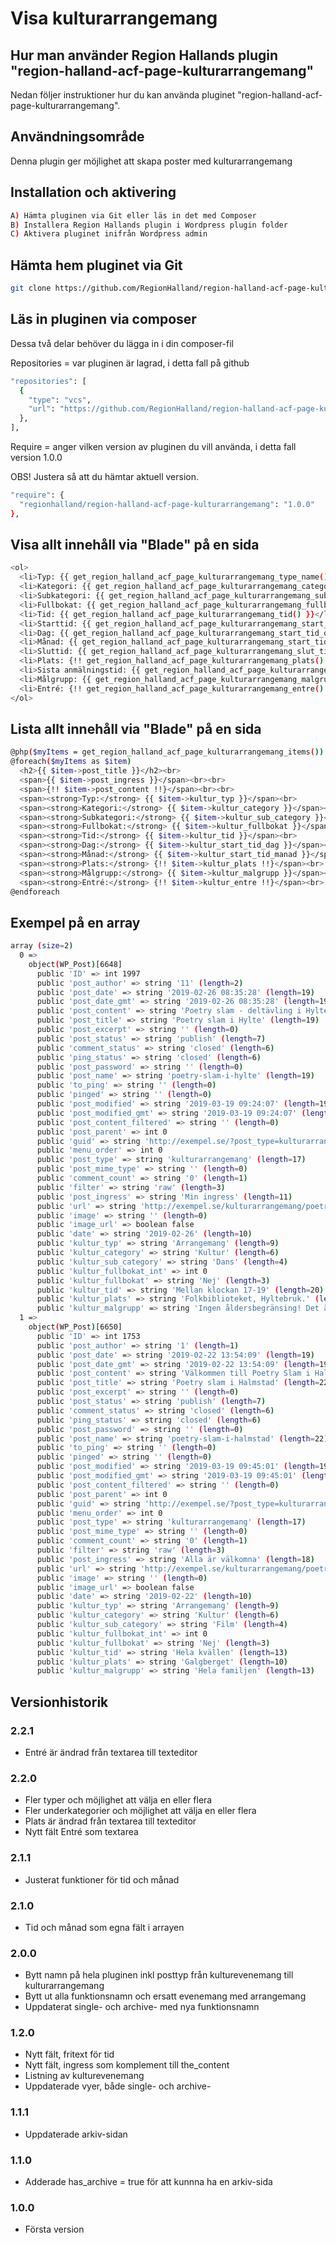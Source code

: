 # Visa kulturarrangemang

## Hur man använder Region Hallands plugin "region-halland-acf-page-kulturarrangemang"

Nedan följer instruktioner hur du kan använda pluginet "region-halland-acf-page-kulturarrangemang".


## Användningsområde

Denna plugin ger möjlighet att skapa poster med kulturarrangemang


## Installation och aktivering

```sh
A) Hämta pluginen via Git eller läs in det med Composer
B) Installera Region Hallands plugin i Wordpress plugin folder
C) Aktivera pluginet inifrån Wordpress admin
```


## Hämta hem pluginet via Git

```sh
git clone https://github.com/RegionHalland/region-halland-acf-page-kulturarrangemang.git
```


## Läs in pluginen via composer

Dessa två delar behöver du lägga in i din composer-fil

Repositories = var pluginen är lagrad, i detta fall på github

```sh
"repositories": [
  {
    "type": "vcs",
    "url": "https://github.com/RegionHalland/region-halland-acf-page-kulturarrangemang.git"
  },
],
```
Require = anger vilken version av pluginen du vill använda, i detta fall version 1.0.0

OBS! Justera så att du hämtar aktuell version.

```sh
"require": {
  "regionhalland/region-halland-acf-page-kulturarrangemang": "1.0.0"
},
```


## Visa allt innehåll via "Blade" på en sida

```sh
<ol>
  <li>Typ: {{ get_region_halland_acf_page_kulturarrangemang_type_name() }}</li>
  <li>Kategori: {{ get_region_halland_acf_page_kulturarrangemang_category_name() }}</li>
  <li>Subkategori: {{ get_region_halland_acf_page_kulturarrangemang_subcategory_name() }}</li>
  <li>Fullbokat: {{ get_region_halland_acf_page_kulturarrangemang_fullbokat() }}</li>
  <li>Tid: {{ get_region_halland_acf_page_kulturarrangemang_tid() }}</li>
  <li>Starttid: {{ get_region_halland_acf_page_kulturarrangemang_start_tid() }}</li>
  <li>Dag: {{ get_region_halland_acf_page_kulturarrangemang_start_tid_dag() }}</li>
  <li>Månad: {{ get_region_halland_acf_page_kulturarrangemang_start_tid_manad() }}</li>
  <li>Sluttid: {{ get_region_halland_acf_page_kulturarrangemang_slut_tid() }}</li>
  <li>Plats: {!! get_region_halland_acf_page_kulturarrangemang_plats() !!}</li>
  <li>Sista anmälningstid: {{ get_region_halland_acf_page_kulturarrangemang_sista_anmalningstid() }}</li>
  <li>Målgrupp: {{ get_region_halland_acf_page_kulturarrangemang_malgrupp() }}</li>
  <li>Entré: {!! get_region_halland_acf_page_kulturarrangemang_entre() !!}</li>
</ol>
```        

## Lista allt innehåll via "Blade" på en sida

```sh
@php($myItems = get_region_halland_acf_page_kulturarrangemang_items())
@foreach($myItems as $item)
  <h2>{{ $item->post_title }}</h2><br>
  <span>{{ $item->post_ingress }}</span><br><br>
  <span>{!! $item->post_content !!}</span><br><br>
  <span><strong>Typ:</strong> {{ $item->kultur_typ }}</span><br>
  <span><strong>Kategori:</strong> {{ $item->kultur_category }}</span><br>
  <span><strong>Subkategori:</strong> {{ $item->kultur_sub_category }}</span><br>
  <span><strong>Fullbokat:</strong> {{ $item->kultur_fullbokat }}</span><br>
  <span><strong>Tid:</strong> {{ $item->kultur_tid }}</span><br>
  <span><strong>Dag:</strong> {{ $item->kultur_start_tid_dag }}</span><br>
  <span><strong>Månad:</strong> {{ $item->kultur_start_tid_manad }}</span><br>
  <span><strong>Plats:</strong> {!! $item->kultur_plats !!}</span><br>
  <span><strong>Målgrupp:</strong> {{ $item->kultur_malgrupp }}</span><br><br>
  <span><strong>Entré:</strong> {!! $item->kultur_entre !!}</span><br>
@endforeach
```        


## Exempel på en array

```sh
array (size=2)
  0 => 
    object(WP_Post)[6648]
      public 'ID' => int 1997
      public 'post_author' => string '11' (length=2)
      public 'post_date' => string '2019-02-26 08:35:28' (length=19)
      public 'post_date_gmt' => string '2019-02-26 08:35:28' (length=19)
      public 'post_content' => string 'Poetry slam - deltävling i Hylte' (length=33)
      public 'post_title' => string 'Poetry slam i Hylte' (length=19)
      public 'post_excerpt' => string '' (length=0)
      public 'post_status' => string 'publish' (length=7)
      public 'comment_status' => string 'closed' (length=6)
      public 'ping_status' => string 'closed' (length=6)
      public 'post_password' => string '' (length=0)
      public 'post_name' => string 'poetry-slam-i-hylte' (length=19)
      public 'to_ping' => string '' (length=0)
      public 'pinged' => string '' (length=0)
      public 'post_modified' => string '2019-03-19 09:24:07' (length=19)
      public 'post_modified_gmt' => string '2019-03-19 09:24:07' (length=19)
      public 'post_content_filtered' => string '' (length=0)
      public 'post_parent' => int 0
      public 'guid' => string 'http://exempel.se/?post_type=kulturarrangemang&#038;p=1997' (length=56)
      public 'menu_order' => int 0
      public 'post_type' => string 'kulturarrangemang' (length=17)
      public 'post_mime_type' => string '' (length=0)
      public 'comment_count' => string '0' (length=1)
      public 'filter' => string 'raw' (length=3)
      public 'post_ingress' => string 'Min ingress' (length=11)
      public 'url' => string 'http://exempel.se/kulturarrangemang/poetry-slam-i-hylte/' (length=56)
      public 'image' => string '' (length=0)
      public 'image_url' => boolean false
      public 'date' => string '2019-02-26' (length=10)
      public 'kultur_typ' => string 'Arrangemang' (length=9)
      public 'kultur_category' => string 'Kultur' (length=6)
      public 'kultur_sub_category' => string 'Dans' (length=4)
      public 'kultur_fullbokat_int' => int 0
      public 'kultur_fullbokat' => string 'Nej' (length=3)
      public 'kultur_tid' => string 'Mellan klockan 17-19' (length=20)
      public 'kultur_plats' => string 'Folkbiblioteket, Hyltebruk.' (length=27)
      public 'kultur_malgrupp' => string 'Ingen åldersbegränsing! Det är fri entré.' (length=45)
  1 => 
    object(WP_Post)[6650]
      public 'ID' => int 1753
      public 'post_author' => string '1' (length=1)
      public 'post_date' => string '2019-02-22 13:54:09' (length=19)
      public 'post_date_gmt' => string '2019-02-22 13:54:09' (length=19)
      public 'post_content' => string 'Välkommen till Poetry Slam i Halmstad' (length=38)
      public 'post_title' => string 'Poetry slam i Halmstad' (length=22)
      public 'post_excerpt' => string '' (length=0)
      public 'post_status' => string 'publish' (length=7)
      public 'comment_status' => string 'closed' (length=6)
      public 'ping_status' => string 'closed' (length=6)
      public 'post_password' => string '' (length=0)
      public 'post_name' => string 'poetry-slam-i-halmstad' (length=22)
      public 'to_ping' => string '' (length=0)
      public 'pinged' => string '' (length=0)
      public 'post_modified' => string '2019-03-19 09:45:01' (length=19)
      public 'post_modified_gmt' => string '2019-03-19 09:45:01' (length=19)
      public 'post_content_filtered' => string '' (length=0)
      public 'post_parent' => int 0
      public 'guid' => string 'http://exempel.se/?post_type=kulturarrangemang&#038;p=1753' (length=56)
      public 'menu_order' => int 0
      public 'post_type' => string 'kulturarrangemang' (length=17)
      public 'post_mime_type' => string '' (length=0)
      public 'comment_count' => string '0' (length=1)
      public 'filter' => string 'raw' (length=3)
      public 'post_ingress' => string 'Alla är välkomna' (length=18)
      public 'url' => string 'http://exempel.se/kulturarrangemang/poetry-slam-i-halmstad/' (length=59)
      public 'image' => string '' (length=0)
      public 'image_url' => boolean false
      public 'date' => string '2019-02-22' (length=10)
      public 'kultur_typ' => string 'Arrangemang' (length=9)
      public 'kultur_category' => string 'Kultur' (length=6)
      public 'kultur_sub_category' => string 'Film' (length=4)
      public 'kultur_fullbokat_int' => int 0
      public 'kultur_fullbokat' => string 'Nej' (length=3)
      public 'kultur_tid' => string 'Hela kvällen' (length=13)
      public 'kultur_plats' => string 'Galgberget' (length=10)
      public 'kultur_malgrupp' => string 'Hela familjen' (length=13)
```        


## Versionhistorik

### 2.2.1
- Entré är ändrad från textarea till texteditor

### 2.2.0
- Fler typer och möjlighet att välja en eller flera
- Fler underkategorier och möjlighet att välja en eller flera
- Plats är ändrad från textarea till texteditor
- Nytt fält Entré som textarea

### 2.1.1
- Justerat funktioner för tid och månad

### 2.1.0
- Tid och månad som egna fält i arrayen

### 2.0.0
- Bytt namn på hela pluginen inkl posttyp från kulturevenemang till kulturarrangemang
- Bytt ut alla funktionsnamn och ersatt evenemang med arrangemang
- Uppdaterat single- och archive- med nya funktionsnamn

### 1.2.0
- Nytt fält, fritext för tid
- Nytt fält, ingress som komplement till the_content
- Listning av kulturevenemang
- Uppdaterade vyer, både single- och archive-

### 1.1.1
- Uppdaterade arkiv-sidan

### 1.1.0
- Adderade has_archive = true för att kunnna ha en arkiv-sida

### 1.0.0
- Första version